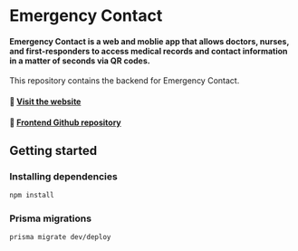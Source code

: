 # Emergency Contact
#### Emergency Contact is a web and moblie app that allows doctors, nurses, and first-responders to access medical records and contact information in a matter of seconds via QR codes.

This repository contains the backend for Emergency Contact.

#### 🔗 [Visit the website](https://emergencycontact.vedantyadu.online/)
#### 🔗 [Frontend Github repository](https://github.com/vedantyadu/emergency-contact-frontend)

## Getting started
### Installing dependencies
```bash
npm install
```
### Prisma migrations
```bash
prisma migrate dev/deploy
```